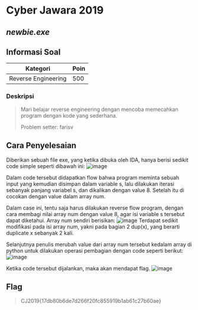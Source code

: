 # Cyber Jawara 2019
## _newbie.exe_

## Informasi Soal
| Kategori | Poin |
| -------- | ---- |
| Reverse Engineering | 500 |
### Deskripsi
> Mari belajar reverse engineering dengan mencoba memecahkan program dengan kode yang sederhana.
>
> Problem setter: farisv


## Cara Penyelesaian
Diberikan sebuah file exe, yang ketika dibuka oleh IDA, hanya berisi sedikit code simple seperti dibawah ini:
![image](https://raw.githubusercontent.com/redspiracy/write-ups/master/Cyber%20Jawara%202019/reverse-engineering/newbie.exe/screenshots/1.jpg)

Dalam code tersebut didapatkan flow bahwa program meminta sebuah input yang kemudian disimpan dalam variable s, lalu dilakukan iterasi sebanyak panjang variabel s, dan dikalikan dengan value 8. Setelah itu di cocokan dengan value dalam array num.

Dalam case ini, tentu saja harus dilakukan reverse flow program, dengan cara membagi nilai array num dengan value 8, agar isi variable s tersebut dapat diketahui. Array num sendiri berisikan: 
![image](https://raw.githubusercontent.com/redspiracy/write-ups/master/Cyber%20Jawara%202019/reverse-engineering/newbie.exe/screenshots/2.jpg)
Terdapat sedikit modifikasi pada isi array num, yakni pada bagian 2 dup(x), yang berarti duplicate x sebanyak 2 kali.

Selanjutnya penulis merubah value dari array num tersebut kedalam array di python untuk dilakukan operasi pembagian dengan code seperti berikut:
![image](https://raw.githubusercontent.com/redspiracy/write-ups/master/Cyber%20Jawara%202019/reverse-engineering/newbie.exe/screenshots/3.jpg)

Ketika code tersebut dijalankan, maka akan mendapat flag.
![image](https://raw.githubusercontent.com/redspiracy/write-ups/master/Cyber%20Jawara%202019/reverse-engineering/newbie.exe/screenshots/4.jpg)
 
 

## Flag
> CJ2019{17db80b6de7d266f20fc855919b1ab61c27b60ae}
